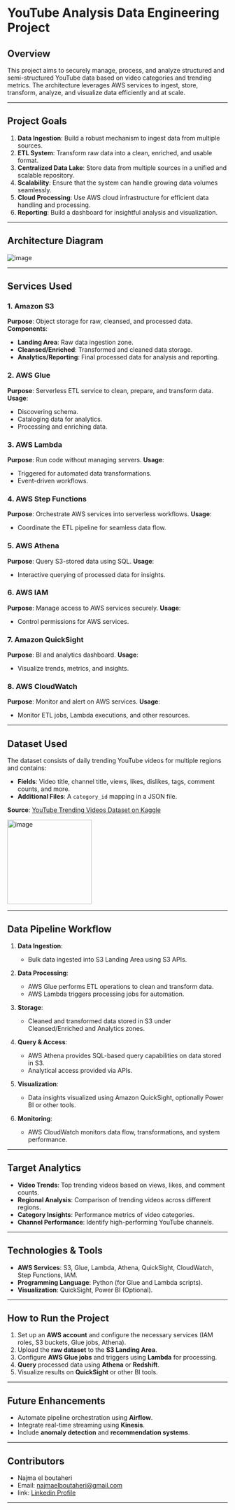 # **YouTube Analysis Data Engineering Project**

## **Overview**

This project aims to securely manage, process, and analyze structured and semi-structured YouTube data based on video categories and trending metrics. The architecture leverages AWS services to ingest, store, transform, analyze, and visualize data efficiently and at scale.

---

## **Project Goals**

1. **Data Ingestion**: Build a robust mechanism to ingest data from multiple sources.
2. **ETL System**: Transform raw data into a clean, enriched, and usable format.
3. **Centralized Data Lake**: Store data from multiple sources in a unified and scalable repository.
4. **Scalability**: Ensure that the system can handle growing data volumes seamlessly.
5. **Cloud Processing**: Use AWS cloud infrastructure for efficient data handling and processing.
6. **Reporting**: Build a dashboard for insightful analysis and visualization.

---

## **Architecture Diagram**

![image](https://github.com/user-attachments/assets/bf684093-10f3-471f-893c-07298e7cc0dd)


---

## **Services Used**

### **1. Amazon S3**
 **Purpose**: Object storage for raw, cleansed, and processed data.
 **Components**:
   - **Landing Area**: Raw data ingestion zone.
   - **Cleansed/Enriched**: Transformed and cleaned data storage.
   - **Analytics/Reporting**: Final processed data for analysis and reporting.

### **2. AWS Glue**
**Purpose**: Serverless ETL service to clean, prepare, and transform data.
**Usage**:
   - Discovering schema.
   - Cataloging data for analytics.
   - Processing and enriching data.

### **3. AWS Lambda**
**Purpose**: Run code without managing servers.
**Usage**:
   - Triggered for automated data transformations.
   - Event-driven workflows.

### **4. AWS Step Functions**
**Purpose**: Orchestrate AWS services into serverless workflows.
**Usage**:
   - Coordinate the ETL pipeline for seamless data flow.

### **5. AWS Athena**
**Purpose**: Query S3-stored data using SQL.
**Usage**:
   - Interactive querying of processed data for insights.

### **6. AWS IAM**
**Purpose**: Manage access to AWS services securely.
**Usage**:
   - Control permissions for AWS services.

### **7. Amazon QuickSight**
**Purpose**: BI and analytics dashboard.
**Usage**:
   - Visualize trends, metrics, and insights.

### **8. AWS CloudWatch**
**Purpose**: Monitor and alert on AWS services.
**Usage**:
   - Monitor ETL jobs, Lambda executions, and other resources.

---

## **Dataset Used**

The dataset consists of daily trending YouTube videos for multiple regions and contains:
- **Fields**: Video title, channel title, views, likes, dislikes, tags, comment counts, and more.
- **Additional Files**: A `category_id` mapping in a JSON file.

**Source**: [YouTube Trending Videos Dataset on Kaggle](https://www.kaggle.com/datasets/datasnaek/youtube-new)

<img width="193" alt="image" src="https://github.com/user-attachments/assets/23aa9c4d-be71-4a01-a16b-20151a11235b" />

---

## **Data Pipeline Workflow**

1. **Data Ingestion**:
   - Bulk data ingested into S3 Landing Area using S3 APIs.

2. **Data Processing**:
   - AWS Glue performs ETL operations to clean and transform data.
   - AWS Lambda triggers processing jobs for automation.

3. **Storage**:
   - Cleaned and transformed data stored in S3 under Cleansed/Enriched and Analytics zones.

4. **Query & Access**:
   - AWS Athena provides SQL-based query capabilities on data stored in S3.
   - Analytical access provided via APIs.

5. **Visualization**:
   - Data insights visualized using Amazon QuickSight, optionally Power BI or other tools.

6. **Monitoring**:
   - AWS CloudWatch monitors data flow, transformations, and system performance.

---

## **Target Analytics**

- **Video Trends**: Top trending videos based on views, likes, and comment counts.
- **Regional Analysis**: Comparison of trending videos across different regions.
- **Category Insights**: Performance metrics of video categories.
- **Channel Performance**: Identify high-performing YouTube channels.

---

## **Technologies & Tools**

- **AWS Services**: S3, Glue, Lambda, Athena, QuickSight, CloudWatch, Step Functions, IAM.
- **Programming Language**: Python (for Glue and Lambda scripts).
- **Visualization**: QuickSight, Power BI (Optional).

---

## **How to Run the Project**

1. Set up an **AWS account** and configure the necessary services (IAM roles, S3 buckets, Glue jobs, Athena).
2. Upload the **raw dataset** to the **S3 Landing Area**.
3. Configure **AWS Glue jobs** and triggers using **Lambda** for processing.
4. **Query** processed data using **Athena** or **Redshift**.
5. Visualize results on **QuickSight** or other BI tools.

---

## **Future Enhancements**

- Automate pipeline orchestration using **Airflow**.
- Integrate real-time streaming using **Kinesis**.
- Include **anomaly detection** and **recommendation systems**.

---

## **Contributors**

- Najma el boutaheri
- Email: [najmaelboutaheri@gmail.com](najmaelboutaheri@gmail.com)
- link: [Linkedin Profile](https://www.linkedin.com/in/najma-el-boutaheri-8185a1267/)

---
